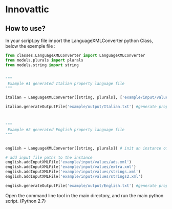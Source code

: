 # Innovattic

## How to use?

In your script.py file import the LanguageXMLConverter python Class, below the exemple file :
```python
from classes.LanguageXMLConverter import LanguageXMLConverter
from models.plurals import plurals
from models.string import string


"""
 Example #1 generated Italian property language file
"""

italian = LanguageXMLConverter([string, plurals], ['example/input/values-it/ads.xml', 'example/input/values-it/extra.xml', 'example/input/values-it/strings.xml', 'example/input/values-it/strings2.xml']);

italian.generateOutputFile('example/output/Italian.txt') #generate property type language output file



"""
 Example #2 generated English property language file
"""


english = LanguageXMLConverter([string, plurals]) # init an instance of Language XML Converter with empty input file paths array

# add input file paths to the instance
english.addInputXMLFile('example/input/values/ads.xml')
english.addInputXMLFile('example/input/values/extra.xml')
english.addInputXMLFile('example/input/values/strings.xml')
english.addInputXMLFile('example/input/values/strings2.xml')

english.generateOutputFile('example/output/English.txt') #generate property type language output file

```

Open the command line tool in the main directory, and run the main python script. (Python 2.7)
